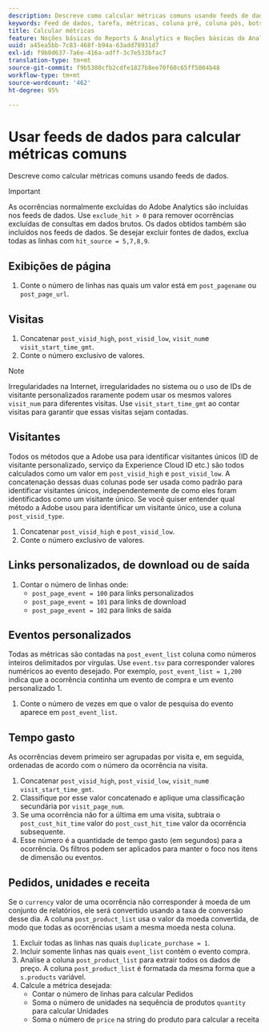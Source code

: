 ```yaml
---
description: Descreve como calcular métricas comuns usando feeds de dados.
keywords: Feed de dados, tarefa, métricas, coluna pré, coluna pós, bots, filtragem de datas, sequência de eventos, comum, fórmulas
title: Calcular métricas
feature: Noções básicas do Reports & Analytics e Noções básicas do Analytics
uuid: a45ea5bb-7c83-468f-b94a-63add78931d7
exl-id: f9b0d637-7a6e-416a-adff-3c7e533bfac7
translation-type: tm+mt
source-git-commit: f9b5380cfb2cdfe1827b8ee70f60c65ff5004b48
workflow-type: tm+mt
source-wordcount: '462'
ht-degree: 95%

---
```


# Usar feeds de dados para calcular métricas comuns

Descreve como calcular métricas comuns usando feeds de dados.

>[!IMPORTANT]
>
>As ocorrências normalmente excluídas do Adobe Analytics são incluídas nos feeds de dados. Use `exclude_hit > 0` para remover ocorrências excluídas de consultas em dados brutos. Os dados obtidos também são incluídos nos feeds de dados. Se desejar excluir fontes de dados, exclua todas as linhas com `hit_source = 5,7,8,9`.

## Exibições de página

1. Conte o número de linhas nas quais um valor está em `post_pagename` ou `post_page_url`.

## Visitas

1. Concatenar `post_visid_high`, `post_visid_low`, `visit_num`e `visit_start_time_gmt`.
1. Conte o número exclusivo de valores.

>[!NOTE]
>
>Irregularidades na Internet, irregularidades no sistema ou o uso de IDs de visitante personalizados raramente podem usar os mesmos valores `visit_num` para diferentes visitas. Use `visit_start_time_gmt` ao contar visitas para garantir que essas visitas sejam contadas.

## Visitantes

Todos os métodos que a Adobe usa para identificar visitantes únicos (ID de visitante personalizado, serviço da Experience Cloud ID etc.) são todos calculados como um valor em `post_visid_high` e `post_visid_low`. A concatenação dessas duas colunas pode ser usada como padrão para identificar visitantes únicos, independentemente de como eles foram identificados como um visitante único. Se você quiser entender qual método a Adobe usou para identificar um visitante único, use a coluna `post_visid_type`.

1. Concatenar `post_visid_high` e `post_visid_low`.
2. Conte o número exclusivo de valores.

## Links personalizados, de download ou de saída

1. Contar o número de linhas onde:
   * `post_page_event = 100` para links personalizados
   * `post_page_event = 101` para links de download
   * `post_page_event = 102` para links de saída

## Eventos personalizados

Todas as métricas são contadas na `post_event_list` coluna como números inteiros delimitados por vírgulas. Use `event.tsv` para corresponder valores numéricos ao evento desejado. Por exemplo, `post_event_list = 1,200` indica que a ocorrência continha um evento de compra e um evento personalizado 1.

1. Conte o número de vezes em que o valor de pesquisa do evento aparece em `post_event_list`.

## Tempo gasto

As ocorrências devem primeiro ser agrupadas por visita e, em seguida, ordenadas de acordo com o número da ocorrência na visita.

1. Concatenar `post_visid_high`, `post_visid_low`, `visit_num`e `visit_start_time_gmt`.
2. Classifique por esse valor concatenado e aplique uma classificação secundária por `visit_page_num`.
3. Se uma ocorrência não for a última em uma visita, subtraia o `post_cust_hit_time` valor do `post_cust_hit_time` valor da ocorrência subsequente.
4. Esse número é a quantidade de tempo gasto (em segundos) para a ocorrência. Os filtros podem ser aplicados para manter o foco nos itens de dimensão ou eventos.

## Pedidos, unidades e receita

Se o `currency` valor de uma ocorrência não corresponder à moeda de um conjunto de relatórios, ele será convertido usando a taxa de conversão desse dia. A coluna `post_product_list` usa o valor da moeda convertida, de modo que todas as ocorrências usam a mesma moeda nesta coluna.

1. Excluir todas as linhas nas quais `duplicate_purchase = 1`.
2. Incluir somente linhas nas quais `event_list` contém o evento compra.
3. Analise a coluna `post_product_list` para extrair todos os dados de preço. A coluna `post_product_list` é formatada da mesma forma que a `s.products` variável.
4. Calcule a métrica desejada:
   * Contar o número de linhas para calcular Pedidos
   * Soma o número de unidades na sequência de produtos `quantity` para calcular Unidades
   * Soma o número de `price` na string do produto para calcular a receita
